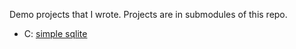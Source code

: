 


Demo projects that I wrote. Projects are in submodules of this repo.


- C: [simple sqlite](https://github.com/Ahacad/demo-sqlite)
